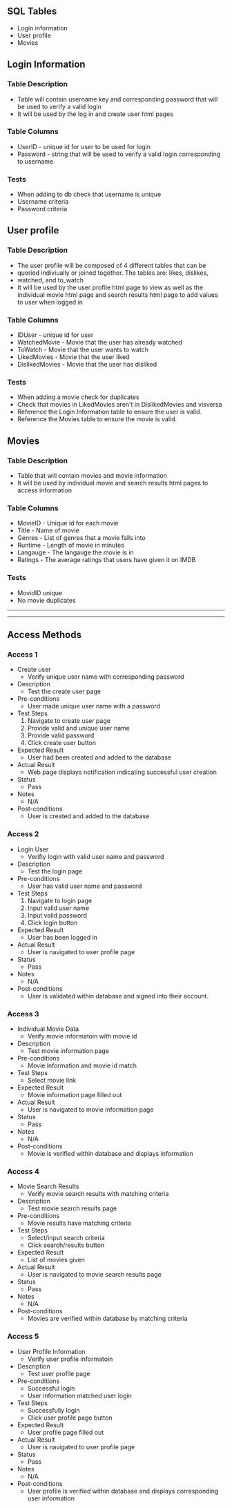 ## SQL Tables
  * Login information
  * User profile
  * Movies

## Login Information
### Table Description
  * Table will contain username key and corresponding password that will be used to verify a valid login
  * It will be used by the log in and create user html pages
### Table Columns
  * UserID - unique id for user to be used for login
  * Password - string that will be used to verify a valid login corresponding to username
### Tests
  * When adding to db check that username is unique
  * Username criteria
  * Password criteria
  
## User profile
### Table Description
  * The user profile will be composed of 4 different tables that can be 
  * queried indiviually or joined together. The tables are: likes, dislikes,
  * watched, and to_watch
  * It will be used by the user profile html page to view as well as the individual movie html page and search results html page to add values to user when logged in
### Table Columns
  * IDUser - unique id for user
  * WatchedMovie - Movie that the user has already watched
  * ToWatch - Movie that the user wants to watch
  * LikedMovies - Movie that the user liked
  * DislikedMovies - Movie that the user has disliked
### Tests
  * When adding a movie check for duplicates
  * Check that movies in LikedMovies aren't in DislikedMovies and visversa
  * Reference the Login Information table to ensure the user is valid.
  * Reference the Movies table to ensure the movie is valid. 
  
## Movies
### Table Description
  * Table that will contain movies and movie information
  * It will be used by individual movie and search results html pages to access information
### Table Columns
  * MovieID - Unique id for each movie
  * Title - Name of movie
  * Genres - List of genres that a movie falls into
  * Runtime - Length of movie in minutes
  * Langauge - The langauge the movie is in
  * Ratings - The average ratings that users have given it on IMDB

### Tests
  * MovidID unique
  * No movie duplicates
---
---
## Access Methods
### Access 1
 * Create user
   * Verify unique user name with corresponding password
 * Description
   * Test the create user page
 * Pre-conditions
   * User made unique user name with a password
 * Test Steps
   1. Navigate to create user page
   2. Provide valid and unique user name
   3. Provide valid password
   4. Click create user button
 * Expected Result
   * User had been created and added to the database
 * Actual Result
   * Web page displays notification indicating successful user creation
 * Status
   * Pass
 * Notes
   * N/A
 * Post-conditions
   * User is created and added to the database
 
 ### Access 2
 * Login User
   * Verifiy login with valid user name and password
 * Description
   * Test the login page
 * Pre-conditions
   * User has valid user name and password
 * Test Steps
   1. Navigate to login page
   2. Input valid user name
   3. Input valid password
   4. Click login button
 * Expected Result
   * User has been logged in 
 * Actual Result
   * User is navigated to user profile page
 * Status
   * Pass
 * Notes
   * N/A
 * Post-conditions
   * User is validated within database and signed into their account.
 
 ### Access 3
 * Individual Movie Data
   * Verify movie informatoin with movie id
 * Description
   * Test movie information page
 * Pre-conditions
   * Movie information and movie id match
 * Test Steps
   * Select movie link
 * Expected Result
   * Movie information page filled out
 * Actual Result
   * User is navigated to movie information page
 * Status
   * Pass
 * Notes
   * N/A
 * Post-conditions
   * Movie is verified within database and displays information
 
 ### Access 4
 * Movie Search Results
   * Verify movie search results with matching criteria
 * Description
   * Test movie search results page
 * Pre-conditions
   * Movie results have matching criteria
 * Test Steps
   * Select/input search criteria
   * Click search/results button
 * Expected Result
   * List of movies given
 * Actual Result
   * User is navigated to movie search results page
 * Status
   * Pass
 * Notes
   * N/A
 * Post-conditions
   * Movies are verified within database by matching criteria
 ### Access 5
 * User Profile Information 
   * Verify user profile informatoin
 * Description
   * Test user profile page
 * Pre-conditions
   * Successful login
   * User information matched user login
 * Test Steps
   * Successfully login
   * Click user profile page button
 * Expected Result
   * User profile page filled out
 * Actual Result
   * User is navigated to user profile page
 * Status
   * Pass
 * Notes
   * N/A
 * Post-conditions
   * User profile is verified within database and displays corresponding user information
